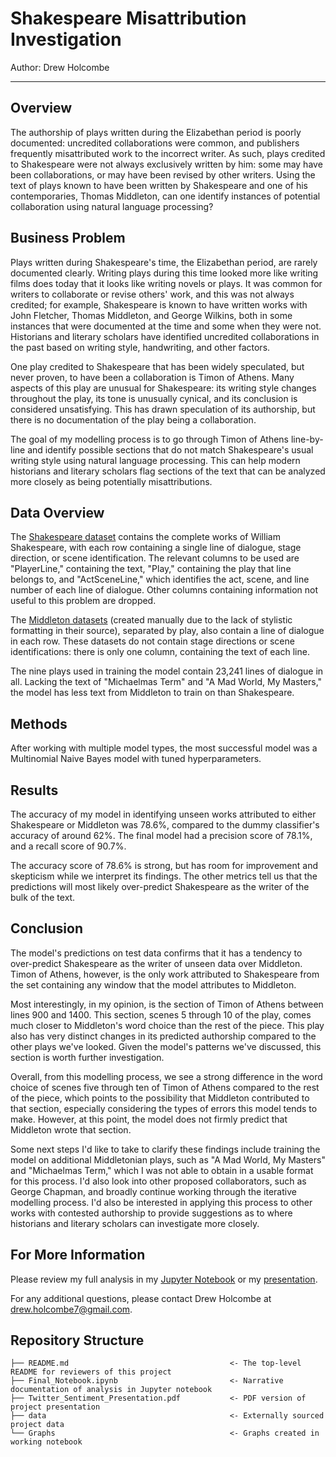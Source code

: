 # Shakespeare Misattribution Investigation
Author: Drew Holcombe
______________________________________________________________________________________________________
## Overview 
The authorship of plays written during the Elizabethan period is poorly documented: uncredited collaborations were common, and publishers frequently misattributed work to the incorrect writer. As such, plays credited to Shakespeare were not always exclusively written by him: some may have been collaborations, or may have been revised by other writers. Using the text of plays known to have been written by Shakespeare and one of his contemporaries, Thomas Middleton, can one identify instances of potential collaboration using natural language processing?

## Business Problem

Plays written during Shakespeare's time, the Elizabethan period, are rarely documented clearly. Writing plays during this time looked more like writing films does today that it looks like writing novels or plays. It was common for writers to collaborate or revise others' work, and this was not always credited; for example, Shakespeare is known to have written works with John Fletcher, Thomas Middleton, and George Wilkins, both in some instances that were documented at the time and some when they were not. Historians and literary scholars have identified uncredited collaborations in the past based on writing style, handwriting, and other factors.

One play credited to Shakespeare that has been widely speculated, but never proven, to have been a collaboration is Timon of Athens. Many aspects of this play are unusual for Shakespeare: its writing style changes throughout the play, its tone is unusually cynical, and its conclusion is considered unsatisfying. This has drawn speculation of its authorship, but there is no documentation of the play being a collaboration.

The goal of my modelling process is to go through Timon of Athens line-by-line and identify possible sections that do not match Shakespeare's usual writing style using natural language processing. This can help modern historians and literary scholars flag sections of the text that can be analyzed more closely as being potentially misattributions.

## Data Overview

The [Shakespeare dataset](https://www.kaggle.com/datasets/kewagbln/shakespeareonline) contains the complete works of William Shakespeare, with each row containing a single line of dialogue, stage direction, or scene identification. The relevant columns to be used are "PlayerLine," containing the text, "Play," containing the play that line belongs to, and "ActSceneLine," which identifies the act, scene, and line number of each line of dialogue. Other columns containing information not useful to this problem are dropped.

The [Middleton datasets](https://tech.org/~cleary/middhome.html) (created manually due to the lack of stylistic formatting in their source), separated by play, also contain a line of dialogue in each row. These datasets do not contain stage directions or scene identifications: there is only one column, containing the text of each line.

The nine plays used in training the model contain 23,241 lines of dialogue in all. Lacking the text of "Michaelmas Term" and "A Mad World, My Masters," the model has less text from Middleton to train on than Shakespeare.

## Methods 
After working with multiple model types, the most successful model was a Multinomial Naive Bayes model with tuned hyperparameters.

## Results
The accuracy of my model in identifying unseen works attributed to either Shakespeare or Middleton was 78.6%, compared to the dummy classifier's accuracy of around 62%. The final model had a precision score of 78.1%, and a recall score of 90.7%.

The accuracy score of 78.6% is strong, but has room for improvement and skepticism while we interpret its findings. The other metrics tell us that the predictions will most likely over-predict Shakespeare as the writer of the bulk of the text.

## Conclusion

The model's predictions on test data confirms that it has a tendency to over-predict Shakespeare as the writer of unseen data over Middleton. Timon of Athens, however, is the only work attributed to Shakespeare from the set containing any window that the model attributes to Middleton. 

Most interestingly, in my opinion, is the section of Timon of Athens between lines 900 and 1400. This section, scenes 5 through 10 of the play, comes much closer to Middleton's word choice than the rest of the piece. This play also has very distinct changes in its predicted authorship compared to the other plays we've looked. Given the model's patterns we've discussed, this section is worth further investigation.

Overall, from this modelling process, we see a strong difference in the word choice of scenes five through ten of Timon of Athens compared to the rest of the piece, which points to the possibility that Middleton contributed to that section, especially considering the types of errors this model tends to make. However, at this point, the model does not firmly predict that Middleton wrote that section.

Some next steps I'd like to take to clarify these findings include training the model on additional Middletonian plays, such as "A Mad World, My Masters" and "Michaelmas Term," which I was not able to obtain in a usable format for this process. I'd also look into other proposed collaborators, such as George Chapman, and broadly continue working through the iterative modelling process. I'd also be interested in applying this process to other works with contested authorship to provide suggestions as to where historians and literary scholars can investigate more closely.

## For More Information

Please review my full analysis in my [Jupyter Notebook](./working_notebook.ipynb) or my [presentation](./Presentation.pdf).

For any additional questions, please contact Drew Holcombe at drew.holcombe7@gmail.com.

## Repository Structure

```
├── README.md                                    <- The top-level README for reviewers of this project
├── Final_Notebook.ipynb                         <- Narrative documentation of analysis in Jupyter notebook
├── Twitter_Sentiment_Presentation.pdf           <- PDF version of project presentation
├── data                                         <- Externally sourced project data
└── Graphs                                       <- Graphs created in working notebook
```
